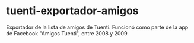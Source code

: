 # tuenti-exportador-amigos
Exportador de la lista de amigos de Tuenti. Funcionó como parte de la app de Facebook "Amigos Tuenti", entre 2008 y 2009.
